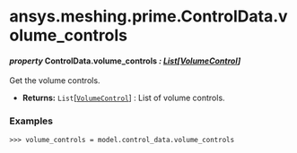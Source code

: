 # ansys.meshing.prime.ControlData.volume_controls

<a id="ansys.meshing.prime.ControlData.volume_controls"></a>

#### *property* ControlData.volume_controls *: [List](https://docs.python.org/3.11/library/typing.html#typing.List)[[VolumeControl](ansys.meshing.prime.VolumeControl.md#ansys.meshing.prime.VolumeControl)]*

Get the volume controls.

* **Returns:**
  `List`[[`VolumeControl`](ansys.meshing.prime.VolumeControl.md#ansys.meshing.prime.VolumeControl)]
  : List of volume controls.

### Examples

```pycon
>>> volume_controls = model.control_data.volume_controls
```

<!-- !! processed by numpydoc !! -->
